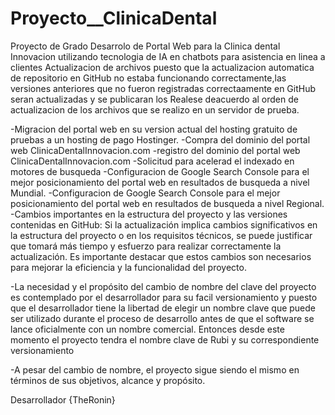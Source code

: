 # Proyecto__ClinicaDental
Proyecto de Grado
Desarrolo de Portal Web para la Clinica dental Innovacion utilizando tecnologia de IA en chatbots para asistencia en linea a clientes
Actualizacion de archivos puesto que la actualizacion automatica de repositorio en GitHub no estaba funcionando correctamente,las versiones anteriores que no fueron registradas correctaamente en GitHub seran actualizadas y se publicaran los Realese deacuerdo al orden de actualizacion de los archivos que se realizo en un servidor de prueba.

-Migracion del portal web en su version actual del hosting gratuito de pruebas a un hosting de pago Hostinger.
-Compra del dominio del portal web ClinicaDentalInnovacion.com
-registro del dominio del portal web ClinicaDentalInnovacion.com 
-Solicitud para acelerad el indexado en motores de busqueda
-Configuracion de Google Search Console para el mejor posicionamiento del portal web en resultados de busqueda a nivel Mundial.
-Configuracion de Google Search Console para el mejor posicionamiento del portal web en resultados de busqueda a nivel Regional.
-Cambios importantes en la estructura del proyecto y las versiones contenidas en GitHub: Si la actualización implica cambios significativos en la estructura del proyecto o en los requisitos técnicos, se puede justificar que tomará más tiempo y esfuerzo para realizar correctamente la actualización. Es importante destacar que estos cambios son necesarios para mejorar la eficiencia y la funcionalidad del proyecto.

-La necesidad y el propósito del cambio de nombre del clave del proyecto es contemplado por el desarrollador para su facil versionamiento y puesto que el desarrollador tiene la libertad de elegir un nombre clave que puede ser utilizado durante el proceso de desarrollo antes de que el software se lance oficialmente con un nombre comercial.
Entonces desde este momento el proyecto tendra el nombre clave de Rubi y su correspondiente versionamiento

-A pesar del cambio de nombre, el proyecto sigue siendo el mismo en términos de sus objetivos, alcance y propósito.

Desarrollador
{TheRonin}